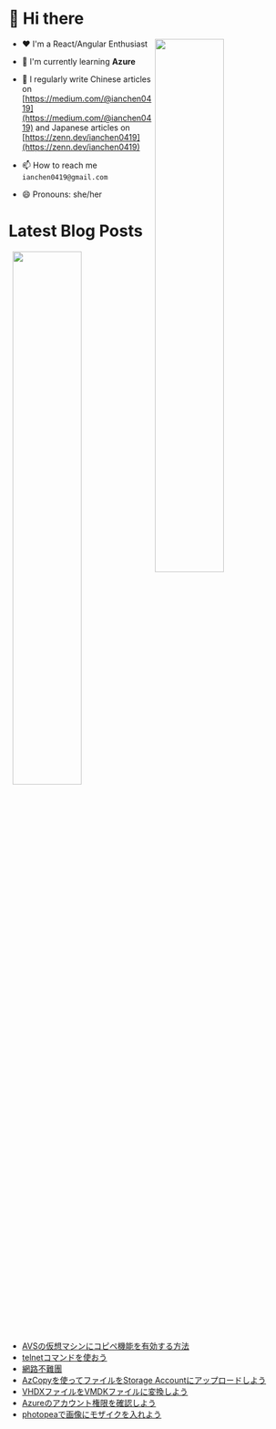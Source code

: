 # 👋 Hi there

<p><img align="right" width="49%" src="https://github-readme-stats.vercel.app/api/top-langs?username=ianchen0419&show_icons=true&locale=en&layout=compact&count_private=false"/></p>


- ❤️ I'm a React/Angular Enthusiast

- 🌱 I'm currently learning **Azure**

- 📝 I regularly write Chinese articles on [https://medium.com/@ianchen0419](https://medium.com/@ianchen0419) and Japanese articles on [https://zenn.dev/ianchen0419](https://zenn.dev/ianchen0419)

- 📫 How to reach me `ianchen0419@gmail.com`

- 😄 Pronouns: she/her 

# Latest Blog Posts

<p><img align="right" width="49%" src="https://github-readme-stats.vercel.app/api?username=ianchen0419&show_icons=true"/></p>

<!-- BLOG-POST-LIST:START -->
- [AVSの仮想マシンにコピペ機能を有効する方法](https://zenn.dev/ianchen0419/articles/88ab609eb8c32b)
- [telnetコマンドを使おう](https://zenn.dev/ianchen0419/articles/77ec0cb3f2a340)
- [網路不難團](https://zenn.dev/ianchen0419/books/feaa1e55374909)
- [AzCopyを使ってファイルをStorage Accountにアップロードしよう](https://zenn.dev/ianchen0419/articles/0023c3ea172225)
- [VHDXファイルをVMDKファイルに変換しよう](https://zenn.dev/ianchen0419/articles/81d4199f87d0db)
- [Azureのアカウント権限を確認しよう](https://zenn.dev/ianchen0419/articles/3fbb37d06eea7e)
- [photopeaで画像にモザイクを入れよう](https://zenn.dev/ianchen0419/articles/cc992732f6610a)
<!-- BLOG-POST-LIST:END -->
